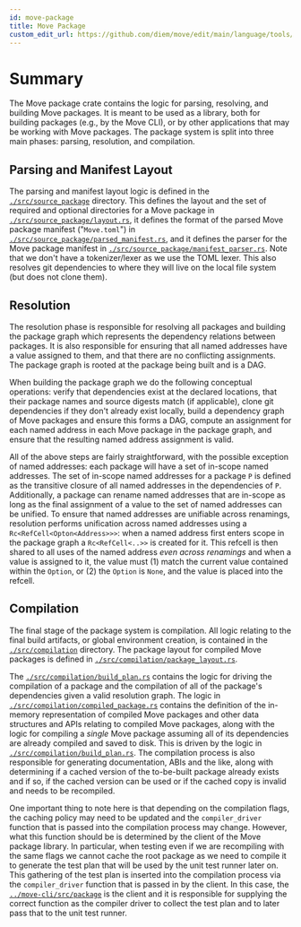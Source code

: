 ```yaml
---
id: move-package
title: Move Package
custom_edit_url: https://github.com/diem/move/edit/main/language/tools/move-package
---
```


# Summary

The Move package crate contains the logic for parsing, resolving, and
building Move packages. It is meant to be used as a library, both for
building packages (e.g., by the Move CLI), or by other applications that
may be working with Move packages. The package system is split into three
main phases: parsing, resolution, and compilation.

## Parsing and Manifest Layout

The parsing and manifest layout logic is defined in the
[`./src/source_package`](./src/source_package) directory. This defines the
layout and the set of required and optional directories for a Move package
in [`./src/source_package/layout.rs`](./src/source_package/layout.rs), it
defines the format of the parsed Move package manifest ("`Move.toml`") in
[`./src/source_package/parsed_manifest.rs`](./src/source_package/parsed_manifest.rs),
and it defines the parser for the Move package manifest in
[`./src/source_package/manifest_parser.rs`](./src/source_package/manifest_parser.rs).
Note that we don't have a tokenizer/lexer as we use the TOML lexer. This
also resolves git dependencies to where they will live on the local file
system (but does not clone them).

## Resolution

The resolution phase is responsible for resolving all packages and building
the package graph which represents the dependency relations between
packages. It is also responsible for ensuring that all named addresses have
a value assigned to them, and that there are no conflicting assignments.
The package graph is rooted at the package being built and is a DAG.

When building the package graph we do the following conceptual operations:
verify that dependencies exist at the declared locations, that their
package names and source digests match (if applicable), clone git
dependencies if they don't already exist locally, build a dependency graph
of Move packages and ensure this forms a DAG, compute an
assignment for each named address in each Move package in the package
graph, and ensure that the resulting named address assignment is valid.

All of the above steps are fairly straightforward, with the possible
exception of named addresses: each package will have a set of in-scope
named addresses. The set of in-scope named addresses for a package `P` is
defined as the transitive closure of all named addresses in the
dependencies of `P`. Additionally, a package can rename named addresses
that are in-scope as long as the final assignment of a value to the set of
named addresses can be unified. To ensure that named addresses are
unifiable across renamings, resolution performs unification across named
addresses using a `Rc<RefCell<Opton<Address>>>`: when a named address first
enters scope in the package graph a `Rc<RefCell<..>>` is created for it.
This refcell is then shared to all uses of the named address _even across
renamings_ and when a value is assigned to it, the value must (1) match the
current value contained within the `Option`, or (2) the `Option` is `None`,
and the value is placed into the refcell.

## Compilation

The final stage of the package system is compilation. All logic relating to
the final build artifacts, or global environment creation, is contained in
the [`./src/compilation`](./src/compilation) directory. The package layout
for compiled Move packages is defined in
[`./src/compilation/package_layout.rs`](./src/compilation/package_layout.rs).

The [`./src/compilation/build_plan.rs`](./src/compilation/build_plan.rs)
contains the logic for driving the compilation of a package and the
compilation of all of the package's dependencies given a valid resolution
graph. The logic in
[`./src/compilation/compiled_package.rs`](./src/compilation/compiled_package.rs)
contains the definition of the in-memory representation of compiled Move
packages and other data structures and APIs relating to compiled Move
packages, along with the logic for compiling a _single_ Move package
assuming all of its dependencies are already compiled and saved to disk.
This is driven by the logic in
[`./src/compilation/build_plan.rs`](./src/compilation/build_plan.rs). The
compilation process is also responsible for generating documentation, ABIs
and the like, along with determining if a cached version of the
to-be-built package already exists and if so, if the cached version
can be used or if the cached copy is invalid and needs to be recompiled.

One important thing to note here is that depending on the compilation
flags, the caching policy may need to be updated and the `compiler_driver`
function that is passed into the compilation process may change. However,
what this function should be is determined by the client of the Move
package library. In particular, when testing even if we are recompiling
with the same flags we cannot cache the root package as we need to compile
it to generate the test plan that will be used by the unit test runner
later on. This gathering of the test plan is inserted into the compilation
process via the `compiler_driver` function that is passed in by the client.
In this case, the [`../move-cli/src/package`](../move-cli/src/package) is
the client and it is responsible for supplying the correct function as the
compiler driver to collect the test plan and to later pass that to the unit
test runner.
